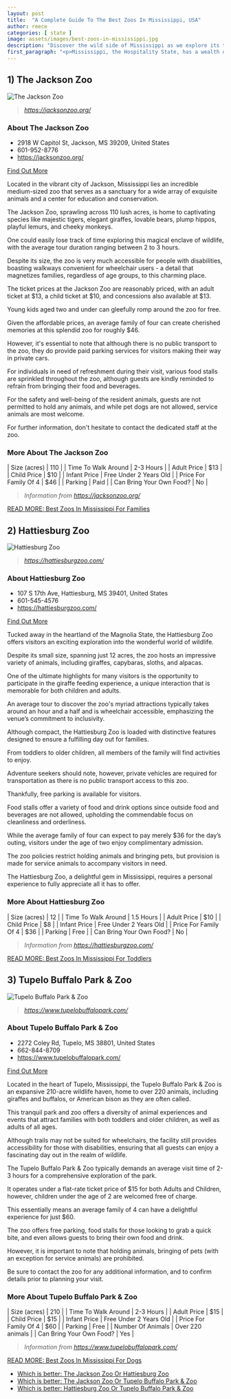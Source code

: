```yaml
---
layout: post
title:  "A Complete Guide To The Best Zoos In Mississippi, USA"
author: reece
categories: [ state ]
image: assets/images/best-zoos-in-mississippi.jpg
description: "Discover the wild side of Mississippi as we explore its top-rated zoos. Learn about their diverse animal species, interactive exhibits, conservation programs, and fun-filled activities for all ages. An ultimate guide for animal lovers and adventurous families!"
first_paragraph: "<p>Mississippi, the Hospitality State, has a wealth of attractions that draw people's attention, but their zoos are a category of their own, offering fun and educational experiences that cater to all demographics.</p><p>In an era where conservation and education are increasingly influential, Mississippi's zoos not only provide an entertaining day out for families, but also contribute to important ecological efforts and wildlife preservation.</p><p>From interactive exhibits to guided tours, Mississippi's zoos bring the wilderness into a tangible reach.</p><p>Follow along as we explore the best zoos in Mississippi, showcasing incredible wildlife, engaging experiences, and their commitment to conservation.</p>"
---
```




## 1) The Jackson Zoo 

![The Jackson Zoo](assets/images/zoos/jacksonzoo.jpg)

> *https://jacksonzoo.org/* 


<div class="find-out-more" markdown="1">

### About The Jackson Zoo

- 2918 W Capitol St, Jackson, MS 39209, United States
- 601-952-8776
- <a href="https://jacksonzoo.org/">https://jacksonzoo.org/</a>



<a class="subscribe btn" href="https://jacksonzoo.org/">Find Out More</a>

</div>


Located in the vibrant city of Jackson, Mississippi lies an incredible medium-sized zoo that serves as a sanctuary for a wide array of exquisite animals and a center for education and conservation. 

The Jackson Zoo, sprawling across 110 lush acres, is home to captivating species like majestic tigers, elegant giraffes, lovable bears, plump hippos, playful lemurs, and cheeky monkeys. 

One could easily lose track of time exploring this magical enclave of wildlife, with the average tour duration ranging between 2 to 3 hours. 

Despite its size, the zoo is very much accessible for people with disabilities, boasting walkways convenient for wheelchair users - a detail that magnetizes families, regardless of age groups, to this charming place.

The ticket prices at the Jackson Zoo are reasonably priced, with an adult ticket at $13, a child ticket at $10, and concessions also available at $13. 

Young kids aged two and under can gleefully romp around the zoo for free. 

Given the affordable prices, an average family of four can create cherished memories at this splendid zoo for roughly $46. 

However, it's essential to note that although there is no public transport to the zoo, they do provide paid parking services for visitors making their way in private cars. 

For individuals in need of refreshment during their visit, various food stalls are sprinkled throughout the zoo, although guests are kindly reminded to refrain from bringing their food and beverages. 

For the safety and well-being of the resident animals, guests are not permitted to hold any animals, and while pet dogs are not allowed, service animals are most welcome. 

For further information, don't hesitate to contact the dedicated staff at the zoo.

<div class="overview" markdown="1" id="wyntk-the-jackson-zoo"> 

### More About The Jackson Zoo
    

| Size (acres) | 110 |
| Time To Walk Around | 2-3 Hours |
| Adult Price | $13 |
| Child Price | $10 |
| Infant Price | Free Under 2 Years Old |
| Price For Family Of 4 | $46 |
| Parking  | Paid |
| Can Bring Your Own Food? | No |


> *Information from https://jacksonzoo.org/* 



</div>

<a href="/best-zoos-in-mississippi-for-families">READ MORE: Best Zoos In Mississippi For Families</a>



## 2) Hattiesburg Zoo 

![Hattiesburg Zoo](assets/images/zoos/hattiesburgzoo.jpg)

> *https://hattiesburgzoo.com/* 


<div class="find-out-more" markdown="1">

### About Hattiesburg Zoo

- 107 S 17th Ave, Hattiesburg, MS 39401, United States
- 601-545-4576
- <a href="https://hattiesburgzoo.com/">https://hattiesburgzoo.com/</a>



<a class="subscribe btn" href="https://hattiesburgzoo.com/">Find Out More</a>

</div>


Tucked away in the heartland of the Magnolia State, the Hattiesburg Zoo offers visitors an exciting exploration into the wonderful world of wildlife. 

Despite its small size, spanning just 12 acres, the zoo hosts an impressive variety of animals, including giraffes, capybaras, sloths, and alpacas. 

One of the ultimate highlights for many visitors is the opportunity to participate in the giraffe feeding experience, a unique interaction that is memorable for both children and adults. 

An average tour to discover the zoo's myriad attractions typically takes around an hour and a half and is wheelchair accessible, emphasizing the venue’s commitment to inclusivity.

Although compact, the Hattiesburg Zoo is loaded with distinctive features designed to ensure a fulfilling day out for families. 

From toddlers to older children, all members of the family will find activities to enjoy. 

Adventure seekers should note, however, private vehicles are required for transportation as there is no public transport access to this zoo. 

Thankfully, free parking is available for visitors. 

Food stalls offer a variety of food and drink options since outside food and beverages are not allowed, upholding the commendable focus on cleanliness and orderliness. 

While the average family of four can expect to pay merely $36 for the day’s outing, visitors under the age of two enjoy complimentary admission. 

The zoo policies restrict holding animals and bringing pets, but provision is made for service animals to accompany visitors in need. 

The Hattiesburg Zoo, a delightful gem in Mississippi, requires a personal experience to fully appreciate all it has to offer.

<div class="overview" markdown="1" id="wyntk-hattiesburg-zoo"> 

### More About Hattiesburg Zoo
    

| Size (acres) | 12 |
| Time To Walk Around | 1.5 Hours |
| Adult Price | $10 |
| Child Price | $8 |
| Infant Price | Free Under 2 Years Old |
| Price For Family Of 4 | $36 |
| Parking  | Free |
| Can Bring Your Own Food? | No |


> *Information from https://hattiesburgzoo.com/* 



</div>

<a href="/best-zoos-in-mississippi-for-toddlers">READ MORE: Best Zoos In Mississippi For Toddlers</a>



## 3) Tupelo Buffalo Park & Zoo 

![Tupelo Buffalo Park & Zoo](assets/images/zoos/tupelobuffalopark.jpg)

> *https://www.tupelobuffalopark.com/* 


<div class="find-out-more" markdown="1">

### About Tupelo Buffalo Park & Zoo

- 2272 Coley Rd, Tupelo, MS 38801, United States
- 662-844-8709
- <a href="https://www.tupelobuffalopark.com/">https://www.tupelobuffalopark.com/</a>



<a class="subscribe btn" href="https://www.tupelobuffalopark.com/">Find Out More</a>

</div>


Located in the heart of Tupelo, Mississippi, the Tupelo Buffalo Park & Zoo is an expansive 210-acre wildlife haven, home to over 220 animals, including giraffes and buffalos, or American bison as they are often called. 

This tranquil park and zoo offers a diversity of animal experiences and events that attract families with both toddlers and older children, as well as adults of all ages. 

Although trails may not be suited for wheelchairs, the facility still provides accessibility for those with disabilities, ensuring that all guests can enjoy a fascinating day out in the realm of wildlife. 



The Tupelo Buffalo Park & Zoo typically demands an average visit time of 2-3 hours for a comprehensive exploration of the park. 

It operates under a flat-rate ticket price of $15 for both Adults and Children, however, children under the age of 2 are welcomed free of charge. 

This essentially means an average family of 4 can have a delightful experience for just $60. 

The zoo offers free parking, food stalls for those looking to grab a quick bite, and even allows guests to bring their own food and drink. 

However, it is important to note that holding animals, bringing of pets (with an exception for service animals) are prohibited. 

Be sure to contact the zoo for any additional information, and to confirm details prior to planning your visit.

<div class="overview" markdown="1" id="wyntk-tupelo-buffalo-park--zoo"> 

### More About Tupelo Buffalo Park & Zoo
    

| Size (acres) | 210 |
| Time To Walk Around | 2-3 Hours |
| Adult Price | $15 |
| Child Price | $15 |
| Infant Price | Free Under 2 Years Old |
| Price For Family Of 4 | $60 |
| Parking  | Free |
| Number Of Animals | Over 220 animals |
| Can Bring Your Own Food? | Yes |


> *Information from https://www.tupelobuffalopark.com/* 



</div>

<a href="/best-zoos-in-mississippi-for-dogs">READ MORE: Best Zoos In Mississippi For Dogs</a>



* <a href="/the-jackson-zoo-vs-hattiesburg-zoo">Which is better: The Jackson Zoo Or Hattiesburg Zoo</a>
* <a href="/the-jackson-zoo-vs-tupelo-buffalo-park--zoo">Which is better: The Jackson Zoo Or Tupelo Buffalo Park & Zoo</a>
* <a href="/hattiesburg-zoo-vs-tupelo-buffalo-park--zoo">Which is better: Hattiesburg Zoo Or Tupelo Buffalo Park & Zoo</a>

